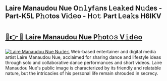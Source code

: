 ## Laire Manaudou Nue O𝚗𝚕yf𝚊ns L𝚎a𝚔ed N𝚞𝚍es - Part-K5L P𝚑𝚘tos Vi𝚍𝚎o - H𝚘𝚝 Part L𝚎a𝚔s H6IKV

# <h2><a href="http://kf76gl.oniu.top/?m=Laire+Manaudou+Nue">🔗👉 🔴 Laire Manaudou Nue P𝚑ot𝚘𝚜 V𝚒d𝚎o</a></h2>

[![Laire Manaudou Nue Nu𝚍e𝚜](https://i.imgur.com/0qMVB7G.gif)](http://kf76gl.oniu.top/?m=Laire+Manaudou+Nue)
Web-based entertainer and digital media artist Laire Manaudou Nue, acclaimed for sharing dance and lifestyle ideas through solo and collaborative dance performances and short videos. Laire Manaudou Nue's public image is characterized by its friendly and relatable nature, but the intricacies of his personal life remain shrouded in secrecy.  

